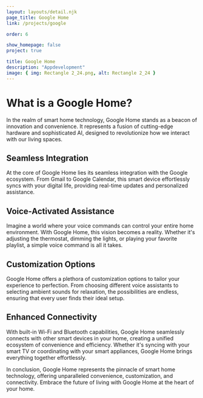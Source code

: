 ```yaml
---
layout: layouts/detail.njk
page_title: Google Home
link: /projects/google

order: 6

show_homepage: false
project: true

title: Google Home
description: "Appdevelopment"
image: { img: Rectangle 2_24.png, alt: Rectangle 2_24 }
---
```


# What is a Google Home?

In the realm of smart home technology, Google Home stands as a beacon of innovation and convenience. It represents a fusion of cutting-edge hardware and sophisticated AI, designed to revolutionize how we interact with our living spaces.

## Seamless Integration

At the core of Google Home lies its seamless integration with the Google ecosystem. From Gmail to Google Calendar, this smart device effortlessly syncs with your digital life, providing real-time updates and personalized assistance.

## Voice-Activated Assistance

Imagine a world where your voice commands can control your entire home environment. With Google Home, this vision becomes a reality. Whether it's adjusting the thermostat, dimming the lights, or playing your favorite playlist, a simple voice command is all it takes.

## Customization Options

Google Home offers a plethora of customization options to tailor your experience to perfection. From choosing different voice assistants to selecting ambient sounds for relaxation, the possibilities are endless, ensuring that every user finds their ideal setup.

## Enhanced Connectivity

With built-in Wi-Fi and Bluetooth capabilities, Google Home seamlessly connects with other smart devices in your home, creating a unified ecosystem of convenience and efficiency. Whether it's syncing with your smart TV or coordinating with your smart appliances, Google Home brings everything together effortlessly.

In conclusion, Google Home represents the pinnacle of smart home technology, offering unparalleled convenience, customization, and connectivity. Embrace the future of living with Google Home at the heart of your home.
